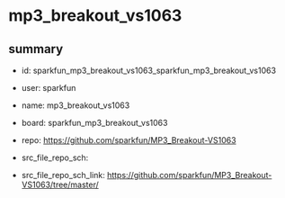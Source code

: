 # mp3_breakout_vs1063
 
## summary 
* id: sparkfun_mp3_breakout_vs1063_sparkfun_mp3_breakout_vs1063
* user: sparkfun
* name: mp3_breakout_vs1063
* board: sparkfun_mp3_breakout_vs1063
* repo: https://github.com/sparkfun/MP3_Breakout-VS1063



* src_file_repo_sch: 
* src_file_repo_sch_link: https://github.com/sparkfun/MP3_Breakout-VS1063/tree/master/




